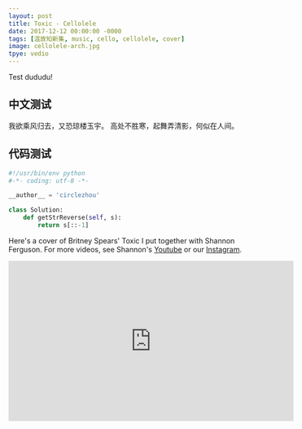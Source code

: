```yaml
---
layout: post
title: Toxic - Cellolele
date: 2017-12-12 00:00:00 -0000
tags: [温故知新集, music, cello, cellolele, cover]
image: cellolele-arch.jpg
tpye: vedio
---
```

Test dududu! 

## 中文测试
我欲乘风归去，又恐琼楼玉宇。
高处不胜寒，起舞弄清影，何似在人间。

## 代码测试
```python
#!/usr/bin/env python
#-*- coding: utf-8 -*-

__author__ = 'circlezhou'

class Solution:
	def getStrReverse(self, s):
		return s[::-1]
```


Here's a cover of Britney Spears' Toxic I put together with Shannon Ferguson. For more videos, see Shannon's 
[Youtube][youtube] or our [Instagram][instagram].

<div class="iframe-wrapper">
<iframe width="560" height="315" src="https://www.youtube.com/embed/bt5OfXMAW1Q" frameborder="0" allowfullscreen></iframe>
</div>

[youtube]: https://www.youtube.com/channel/UCfkuEiCMHEP5I4SCRl4HG8w
[instagram]: https://www.instagram.com/cellolelemusic/